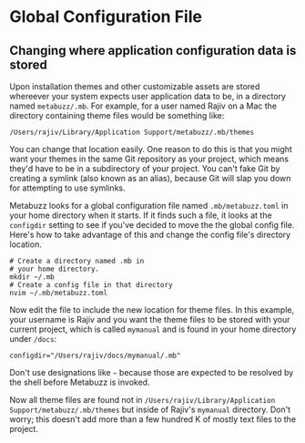 # Global Configuration File

## Changing where application configuration data is stored

Upon installation themes and other customizable assets are stored whereever
your system expects user application data to be, in a directory named
`metabuzz/.mb`. For example, for a user named Rajiv on a Mac the directory containing theme files would be something like:

```
/Users/rajiv/Library/Application Support/metabuzz/.mb/themes

```

You can change that location easily. One reason to do this is that you might want your themes in the same Git repository as your project, which means they'd have to be in a subdirectory of your project. You can't fake Git by creating a symlink (also known as an alias), because Git will slap you down for attempting to use symlinks.

Metabuzz looks for a global configuration file named `.mb/metabuzz.toml` in  your home directory when it starts. If it finds such a file, it looks at the `configdir` setting to see if you've decided to move the the global config file. Here's how to take advantage of this and change the config file's directory location.

```
# Create a directory named .mb in 
# your home directory.
mkdir ~/.mb
# Create a config file in that directory
nvim ~/.mb/metabuzz.toml

```

Now edit the file to include the new location for theme files. In this example, your username is Rajiv and you want the theme files to be stored with your current project, which is called `mymanual` and is found in your home directory under `/docs`:

```
configdir="/Users/rajiv/docs/mymanual/.mb"
```

Don't use designations like `~` because those are expected to be resolved by the shell before Metabuzz is invoked.

Now all theme files are found not in `/Users/rajiv/Library/Application Support/metabuzz/.mb/themes` but inside of Rajiv's `mymanual` directory. Don't worry; this doesn't add more than a few hundred K of mostly text files to the project.



